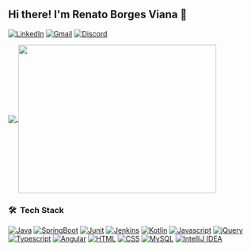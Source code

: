 ## Hi there! I'm Renato Borges Viana 👋

[![LinkedIn](https://img.shields.io/badge/LinkedIn-0077B5?style=for-the-badge&logo=linkedin&logoColor=white)](https://linkedin.com/in/renato-borges-viana)
[![Gmail](https://img.shields.io/badge/Gmail-D14836?style=for-the-badge&logo=gmail&logoColor=white)](mailto:renatoviana30@gmail.com)
[![Discord](https://img.shields.io/badge/Discord-7289DA?style=for-the-badge&logo=discord&logoColor=white)](https://discord.gg/V64mW5BEVA)

<a href="https://github.com/renato-viana">
  <img align="center" src="https://github-readme-stats.vercel.app/api?username=renato-viana&show_icons=true&theme=tokyonight" />
</a>

<a href="https://github.com/renato-viana">
  <img align="center" width="400" height="300" src="https://github-readme-stats.vercel.app/api/top-langs/?username=renato-viana&theme=tokyonight&layout=compact&langs_count=6)](https://github.com/renato-viana/github-readme-stats" />
</a>

### 🛠 &nbsp;Tech Stack

[![Java](https://img.shields.io/badge/Java-ED8B00?style=for-the-badge&logo=java&logoColor=white)](https://docs.oracle.com/en/java/)
[![SpringBoot](https://img.shields.io/badge/Spring_Boot-F2F4F9?style=for-the-badge&logo=spring-boot)](https://docs.spring.io/spring-boot/docs/current/reference/htmlsingle/)
[![Junit](https://img.shields.io/badge/Junit5-25A162?style=for-the-badge&logo=junit5&logoColor=white)]()
[![Jenkins](https://img.shields.io/badge/Jenkins-D24939?style=for-the-badge&logo=Jenkins&logoColor=white)]()
[![Kotlin](https://img.shields.io/badge/Kotlin-0095D5?&style=for-the-badge&logo=kotlin&logoColor=white)](https://kotlinlang.org/docs/home.html)
[![Javascript](https://img.shields.io/badge/JavaScript-F7DF1E?style=for-the-badge&logo=javascript&logoColor=black)](https://developer.mozilla.org/en-US/docs/Web/JavaScript)
[![jQuery](https://img.shields.io/badge/jQuery-0769AD?style=for-the-badge&logo=jquery&logoColor=white)]()
[![Typescript](https://img.shields.io/badge/TypeScript-007ACC?style=for-the-badge&logo=typescript&logoColor=white)](https://www.typescriptlang.org/docs/)
[![Angular](https://img.shields.io/badge/Angular-DD0031?style=for-the-badge&logo=angular&logoColor=white)](https://angular.io/docs)
[![HTML](https://img.shields.io/badge/HTML5-E34F26?style=for-the-badge&logo=html5&logoColor=white)](https://developer.mozilla.org/en-US/docs/Web/HTML)
[![CSS](https://img.shields.io/badge/CSS3-1572B6?style=for-the-badge&logo=css3&logoColor=white)](https://developer.mozilla.org/en-US/docs/Web/CSS)
[![MySQL](https://img.shields.io/badge/MySQL-005C84?style=for-the-badge&logo=mysql&logoColor=white)]()
[![IntelliJ IDEA](https://img.shields.io/badge/IntelliJ_IDEA-000000.svg?style=for-the-badge&logo=intellij-idea&logoColor=white)]()



